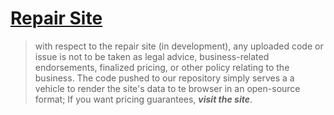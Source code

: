 # [Repair Site](https://github.com/itspacrat/itspacrat.github.io)
> with respect to the repair site (in development), any uploaded code or issue is not to be taken as legal advice, business-related endorsements, finalized pricing, or other policy relating to the business. The code pushed to our repository simply serves a a vehicle to render the site's data to te browser in an open-source format; If you want pricing guarantees, ***visit the site***.
